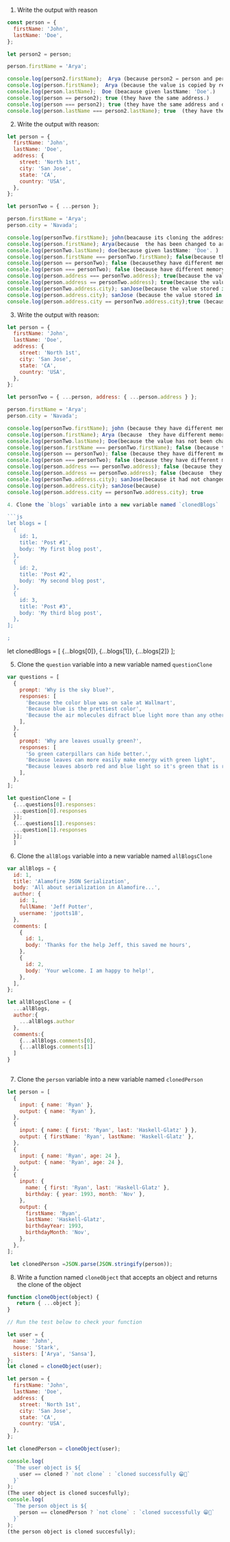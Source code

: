 1. Write the output with reason

```js
const person = {
  firstName: 'John',
  lastName: 'Doe',
};

let person2 = person;

person.firstName = 'Arya';

console.log(person2.firstName);  Arya (because person2 = person and person.firstName = 'Arya'.)
console.log(person.firstName);  Arya (because the value is copied by reference.)
console.log(person.lastName);  Doe (beacause given lastName: 'Doe'.)
console.log(person == person2); true (they have the same address.)
console.log(person === person2); true (they have the same address and data type.)
console.log(person.lastName === person2.lastName); true  (they have the same address and data type.)
```

2. Write the output with reason:

```js
let person = {
  firstName: 'John',
  lastName: 'Doe',
  address: {
    street: 'North 1st',
    city: 'San Jose',
    state: 'CA',
    country: 'USA',
  },
};

let personTwo = { ...person };

person.firstName = 'Arya';
person.city = 'Navada';

console.log(personTwo.firstName); john(beacause its cloning the address are different.)
console.log(person.firstName); Arya(because  the has been changed to arya)
console.log(personTwo.lastName); doe(because given lastName: 'Doe'. )
console.log(person.firstName === personTwo.firstName); false(because the address and value  are completely different)
console.log(person == personTwo); false (becausethey have different memory address. )
console.log(person === personTwo); false (because have different memory address and values, datatypes.)
console.log(person.address === personTwo.address); true(because the value of address has been not changed.)
console.log(person.address == personTwo.address); true(because the value of address has been not changed.)
console.log(personTwo.address.city); sanJose(because the value stored in person is a memory location and the location is same for both the address for person and person2. )
console.log(person.address.city); sanJose (because the value stored in person is a memory location and the location is same for both the address for person and person2.)
console.log(person.address.city == personTwo.address.city);true (because the value of address is not changed)
```

3. Write the output with reason:

```js
let person = {
  firstName: 'John',
  lastName: 'Doe',
  address: {
    street: 'North 1st',
    city: 'San Jose',
    state: 'CA',
    country: 'USA',
  },
};

let personTwo = { ...person, address: { ...person.address } };

person.firstName = 'Arya';
person.city = 'Navada';

console.log(personTwo.firstName); john (because they have different memory address. )
console.log(person.firstName); Arya (because  they have different memory address. ))
console.log(personTwo.lastName); Doe(because the value has not been changed. )
console.log(person.firstName === personTwo.firstName); false (because they have different memory address. )
console.log(person == personTwo); false (because they have different memory address.)
console.log(person === personTwo); false (because they have different memory address.)
console.log(person.address === personTwo.address); false (because they have different memory address.)
console.log(person.address == personTwo.address); false (because  they have different memory address.)
console.log(personTwo.address.city); sanJose(because it had not changed the value of city inside address. )
console.log(person.address.city); sanJose(because)
console.log(person.address.city == personTwo.address.city); true

4. Clone the `blogs` variable into a new variable named `clonedBlogs`

```js
let blogs = [
  {
    id: 1,
    title: 'Post #1',
    body: 'My first blog post',
  },
  {
    id: 2,
    title: 'Post #2',
    body: 'My second blog post',
  },
  {
    id: 3,
    title: 'Post #3',
    body: 'My third blog post',
  },
];

;
```
let clonedBlogs = [
  {...blogs[0]},
{...blogs[1]},
{...blogs[2]}
];

5. Clone the `question` variable into a new variable named `questionClone`

```js
var questions = [
  {
    prompt: 'Why is the sky blue?',
    responses: [
      'Because the color blue was on sale at Wallmart',
      'Because blue is the prettiest color',
      'Because the air molecules difract blue light more than any other color',
    ],
  },
  {
    prompt: 'Why are leaves usually green?',
    responses: [
      'So green caterpillars can hide better.',
      'Because leaves can more easily make energy with green light',
      "Because leaves absorb red and blue light so it's green that is reflected",
    ],
  },
];

let questionClone = [
  {...questions[0].responses:
  ...question[0].responses
  }];
  {...questions[1].responses:
  ...question[1].responses
  }];
  ]

```

6. Clone the `allBlogs` variable into a new variable named `allBlogsClone`

```js
var allBlogs = {
  id: 1,
  title: 'Alamofire JSON Serialization',
  body: 'All about serialization in Alamofire...',
  author: {
    id: 1,
    fullName: 'Jeff Potter',
    username: 'jpotts18',
  },
  comments: [
    {
      id: 1,
      body: 'Thanks for the help Jeff, this saved me hours',
    },
    {
      id: 2,
      body: 'Your welcome. I am happy to help!',
    },
  ],
};

let allBlogsClone = {
  ...allBlogs,
  author:{
    ...allBlogs.author
  }, 
  comments:{
    {...allBlogs.comments[0],
    {...allBlogs.comments[1]
  ]
}
 
```

7. Clone the `person` variable into a new variable named `clonedPerson`

```js
let person = [
  {
    input: { name: 'Ryan' },
    output: { name: 'Ryan' },
  },
  {
    input: { name: { first: 'Ryan', last: 'Haskell-Glatz' } },
    output: { firstName: 'Ryan', lastName: 'Haskell-Glatz' },
  },
  {
    input: { name: 'Ryan', age: 24 },
    output: { name: 'Ryan', age: 24 },
  },
  {
    input: {
      name: { first: 'Ryan', last: 'Haskell-Glatz' },
      birthday: { year: 1993, month: 'Nov' },
    },
    output: {
      firstName: 'Ryan',
      lastName: 'Haskell-Glatz',
      birthdayYear: 1993,
      birthdayMonth: 'Nov',
    },
  },
];

 let clonedPerson =JSON.parse(JSON.stringify(person));
```

8. Write a function named `cloneObject` that accepts an object and returns the clone of the object

```js
function cloneObject(object) {
   return { ...object };
}

// Run the test below to check your function

let user = {
  name: 'John',
  house: 'Stark',
  sisters: ['Arya', 'Sansa'],
};
let cloned = cloneObject(user);

let person = {
  firstName: 'John',
  lastName: 'Doe',
  address: {
    street: 'North 1st',
    city: 'San Jose',
    state: 'CA',
    country: 'USA',
  },
};

let clonedPerson = cloneObject(user);

console.log(
  `The user object is ${
    user == cloned ? `not clone` : `cloned successfully 😁👑`
  }`
);
(The user object is cloned succesfully);
console.log(
  `The person object is ${
    person == clonedPerson ? `not clone` : `cloned successfully 😁👑`
  }`
);
(the person object is cloned succesfully);
```
